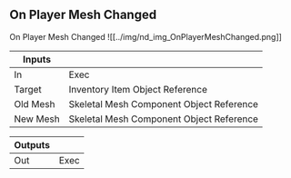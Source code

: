 ## On Player Mesh Changed
On Player Mesh Changed
![[../img/nd_img_OnPlayerMeshChanged.png]]

|Inputs||
|--|--|
| In | Exec |
| Target | Inventory Item Object Reference |
| Old Mesh | Skeletal Mesh Component Object Reference |
| New Mesh | Skeletal Mesh Component Object Reference |

|Outputs||
|--|--|
| Out | Exec |
